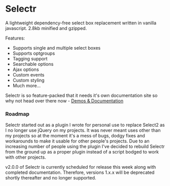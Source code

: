 # Selectr
A lightweight dependency-free select box replacement written in vanilla javascript. 2.8kb minified and gzipped.

Features:

* Supports single and multiple select boxes
* Supports optgroups
* Tagging support
* Searchable options
* Ajax options
* Custom events
* Custom styling
* Much more...

Selectr is so feature-packed that it needs it's own documentation site so why not head over there now - [Demos & Documentation](http://mobius.ovh/docs/selectr)

### Roadmap

Selectr started out as a plugin I wrote for personal use to replace Select2 as I no longer use jQuery on my projects. It was never meant uses other than my projects so at the moment it's a mess of bugs, dodgy fixes and workarounds to make it usable for other people's projects. Due to an increasing number of people using the plugin I've decided to rebuild Selectr from the ground up as a proper plugin instead of a script bodged to work with other projects.

v2.0.0 of Selectr is currently scheduled for release this week along with completed documentation. Therefore, versions 1.x.x will be deprecated shortly thereafter and no longer supported.


